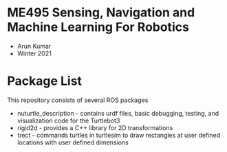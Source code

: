 # ME495 Sensing, Navigation and Machine Learning For Robotics
* Arun Kumar
* Winter 2021
# Package List
This repository consists of several ROS packages
- nuturtle_description - contains urdf files, basic debugging, testing, and visualization code for the Turtlebot3
- rigid2d - provides a C++ library for 2D transformations
- trect - commands turtles in turtlesim to draw rectangles at user defined locations with user defined dimensions